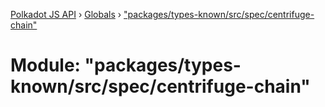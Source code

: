 [Polkadot JS API](../README.md) › [Globals](../globals.md) › ["packages/types-known/src/spec/centrifuge-chain"](_packages_types_known_src_spec_centrifuge_chain_.md)

# Module: "packages/types-known/src/spec/centrifuge-chain"


